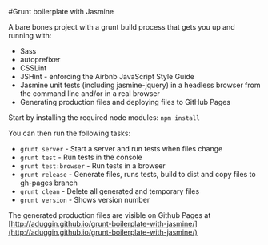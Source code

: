 #Grunt boilerplate with Jasmine

A bare bones project with a grunt build process that gets you up and running with:

* Sass
* autoprefixer
* CSSLint
* JSHint - enforcing the Airbnb JavaScript Style Guide
* Jasmine unit tests (including jasmine-jquery) in a headless browser from the command line and/or in a real browser
* Generating production files and deploying files to GitHub Pages


Start by installing the required node modules:
`npm install`

You can then run the following tasks:

* `grunt server` - Start a server and run tests when files change
* `grunt test` - Run tests in the console
* `grunt test:browser` - Run tests in a browser
* `grunt release` - Generate files, runs tests, build to dist and copy files to gh-pages branch
* `grunt clean` - Delete all generated and temporary files
* `grunt version` - Shows version number

The generated production files are visible on Github Pages at
[http://aduggin.github.io/grunt-boilerplate-with-jasmine/](http://aduggin.github.io/grunt-boilerplate-with-jasmine/)



